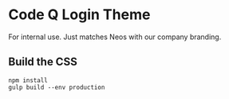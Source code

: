 # Code Q Login Theme

For internal use. Just matches Neos with our company branding.

## Build the CSS

    npm install
    gulp build --env production

